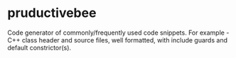 # pruductivebee
Code generator of commonly/frequently used code snippets.
For example - C++ class header and source files, well formatted, with include guards and default constrictor(s).

